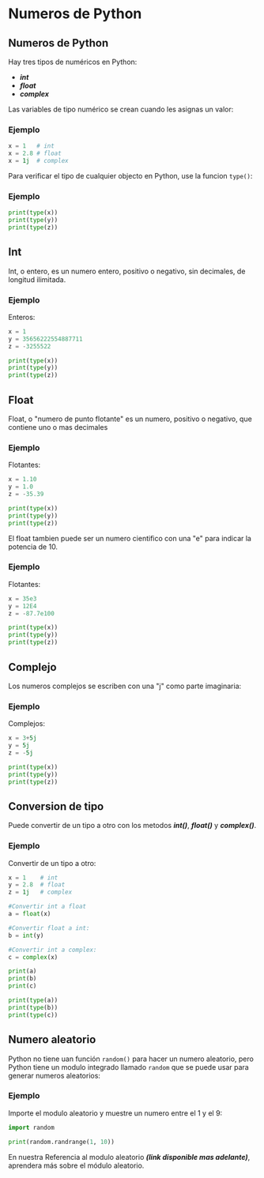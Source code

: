 # Numeros de Python

## Numeros de Python

Hay tres tipos de numéricos en Python:

- **_int_**
- **_float_**
- **_complex_**

Las variables de tipo numérico se crean cuando les asignas un valor:

### Ejemplo

```python
x = 1   # int
x = 2.8 # float
x = 1j  # complex
```

Para verificar el tipo de cualquier objecto en Python, use la funcion `type()`:

### Ejemplo

```python
print(type(x))
print(type(y))
print(type(z))
```

## Int

Int, o entero, es un numero entero, positivo o negativo, sin decimales, de longitud ilimitada.

### Ejemplo

Enteros:

```python
x = 1
y = 35656222554887711
z = -3255522

print(type(x))
print(type(y))
print(type(z))
```

## Float

Float, o "numero de punto flotante" es un numero, positivo o negativo, que contiene uno o mas decimales

### Ejemplo

Flotantes:

```python
x = 1.10
y = 1.0
z = -35.39

print(type(x))
print(type(y))
print(type(z))
```

El float tambien puede ser un numero cientifico con una "e" para indicar la potencia de 10.

### Ejemplo

Flotantes:

```python
x = 35e3
y = 12E4
z = -87.7e100

print(type(x))
print(type(y))
print(type(z))
```

## Complejo

Los numeros complejos se escriben con una "j" como parte imaginaria:

### Ejemplo

Complejos:

```python
x = 3+5j
y = 5j
z = -5j

print(type(x))
print(type(y))
print(type(z))
```

## Conversion de tipo

Puede convertir de un tipo a otro con los metodos **_int()_**, **_float()_** y **_complex()_**.

### Ejemplo

Convertir de un tipo a otro:

```python
x = 1    # int
y = 2.8  # float
z = 1j   # complex

#Convertir int a float
a = float(x)

#Convertir float a int:
b = int(y)

#Convertir int a complex:
c = complex(x)

print(a)
print(b)
print(c)

print(type(a))
print(type(b))
print(type(c))
```

## Numero aleatorio

Python no tiene uan función `random()` para hacer un numero aleatorio, pero Python tiene un modulo integrado llamado `random` que se puede usar para generar numeros aleatorios:

### Ejemplo

Importe el modulo aleatorio y muestre un numero entre el 1 y el 9:

```python
import random

print(random.randrange(1, 10))
```

En nuestra Referencia al modulo aleatorio **_(link disponible mas adelante)_**, aprendera más sobre el módulo aleatorio.
